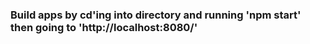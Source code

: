 ### Build apps by cd'ing into directory and running 'npm start' then going to 'http://localhost:8080/' ###